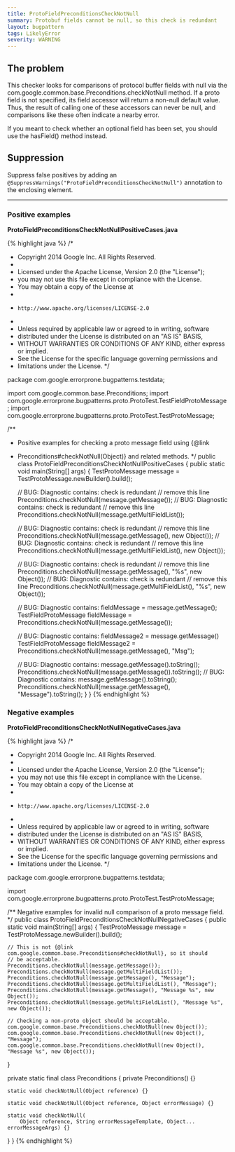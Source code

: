 ```yaml
---
title: ProtoFieldPreconditionsCheckNotNull
summary: Protobuf fields cannot be null, so this check is redundant
layout: bugpattern
tags: LikelyError
severity: WARNING
---
```


<!--
*** AUTO-GENERATED, DO NOT MODIFY ***
To make changes, edit the @BugPattern annotation or the explanation in docs/bugpattern.
-->

## The problem
This checker looks for comparisons of protocol buffer fields with null via the com.google.common.base.Preconditions.checkNotNull method. If a proto field is not specified, its field accessor will return a non-null default value. Thus, the result of calling one of these accessors can never be null, and comparisons like these often indicate a nearby error.

If you meant to check whether an optional field has been set, you should use the hasField() method instead.

## Suppression
Suppress false positives by adding an `@SuppressWarnings("ProtoFieldPreconditionsCheckNotNull")` annotation to the enclosing element.

----------

### Positive examples
__ProtoFieldPreconditionsCheckNotNullPositiveCases.java__

{% highlight java %}
/*
 * Copyright 2014 Google Inc. All Rights Reserved.
 *
 * Licensed under the Apache License, Version 2.0 (the "License");
 * you may not use this file except in compliance with the License.
 * You may obtain a copy of the License at
 *
 *     http://www.apache.org/licenses/LICENSE-2.0
 *
 * Unless required by applicable law or agreed to in writing, software
 * distributed under the License is distributed on an "AS IS" BASIS,
 * WITHOUT WARRANTIES OR CONDITIONS OF ANY KIND, either express or implied.
 * See the License for the specific language governing permissions and
 * limitations under the License.
 */

package com.google.errorprone.bugpatterns.testdata;

import com.google.common.base.Preconditions;
import com.google.errorprone.bugpatterns.proto.ProtoTest.TestFieldProtoMessage;
import com.google.errorprone.bugpatterns.proto.ProtoTest.TestProtoMessage;

/**
 * Positive examples for checking a proto message field using {@link
 * Preconditions#checkNotNull(Object)} and related methods.
 */
public class ProtoFieldPreconditionsCheckNotNullPositiveCases {
  public static void main(String[] args) {
    TestProtoMessage message = TestProtoMessage.newBuilder().build();

    // BUG: Diagnostic contains: check is redundant
    // remove this line
    Preconditions.checkNotNull(message.getMessage());
    // BUG: Diagnostic contains: check is redundant
    // remove this line
    Preconditions.checkNotNull(message.getMultiFieldList());

    // BUG: Diagnostic contains: check is redundant
    // remove this line
    Preconditions.checkNotNull(message.getMessage(), new Object());
    // BUG: Diagnostic contains: check is redundant
    // remove this line
    Preconditions.checkNotNull(message.getMultiFieldList(), new Object());

    // BUG: Diagnostic contains: check is redundant
    // remove this line
    Preconditions.checkNotNull(message.getMessage(), "%s", new Object());
    // BUG: Diagnostic contains: check is redundant
    // remove this line
    Preconditions.checkNotNull(message.getMultiFieldList(), "%s", new Object());

    // BUG: Diagnostic contains: fieldMessage = message.getMessage();
    TestFieldProtoMessage fieldMessage = Preconditions.checkNotNull(message.getMessage());

    // BUG: Diagnostic contains: fieldMessage2 = message.getMessage()
    TestFieldProtoMessage fieldMessage2 = Preconditions.checkNotNull(message.getMessage(), "Msg");

    // BUG: Diagnostic contains: message.getMessage().toString();
    Preconditions.checkNotNull(message.getMessage()).toString();
    // BUG: Diagnostic contains: message.getMessage().toString();
    Preconditions.checkNotNull(message.getMessage(), "Message").toString();
  }
}
{% endhighlight %}

### Negative examples
__ProtoFieldPreconditionsCheckNotNullNegativeCases.java__

{% highlight java %}
/*
 * Copyright 2014 Google Inc. All Rights Reserved.
 *
 * Licensed under the Apache License, Version 2.0 (the "License");
 * you may not use this file except in compliance with the License.
 * You may obtain a copy of the License at
 *
 *     http://www.apache.org/licenses/LICENSE-2.0
 *
 * Unless required by applicable law or agreed to in writing, software
 * distributed under the License is distributed on an "AS IS" BASIS,
 * WITHOUT WARRANTIES OR CONDITIONS OF ANY KIND, either express or implied.
 * See the License for the specific language governing permissions and
 * limitations under the License.
 */

package com.google.errorprone.bugpatterns.testdata;

import com.google.errorprone.bugpatterns.proto.ProtoTest.TestProtoMessage;

/** Negative examples for invalid null comparison of a proto message field. */
public class ProtoFieldPreconditionsCheckNotNullNegativeCases {
  public static void main(String[] args) {
    TestProtoMessage message = TestProtoMessage.newBuilder().build();

    // This is not {@link com.google.common.base.Preconditions#checkNotNull}, so it should
    // be acceptable.
    Preconditions.checkNotNull(message.getMessage());
    Preconditions.checkNotNull(message.getMultiFieldList());
    Preconditions.checkNotNull(message.getMessage(), "Message");
    Preconditions.checkNotNull(message.getMultiFieldList(), "Message");
    Preconditions.checkNotNull(message.getMessage(), "Message %s", new Object());
    Preconditions.checkNotNull(message.getMultiFieldList(), "Message %s", new Object());

    // Checking a non-proto object should be acceptable.
    com.google.common.base.Preconditions.checkNotNull(new Object());
    com.google.common.base.Preconditions.checkNotNull(new Object(), "Message");
    com.google.common.base.Preconditions.checkNotNull(new Object(), "Message %s", new Object());
  }

  private static final class Preconditions {
    private Preconditions() {}

    static void checkNotNull(Object reference) {}

    static void checkNotNull(Object reference, Object errorMessage) {}

    static void checkNotNull(
        Object reference, String errorMessageTemplate, Object... errorMessageArgs) {}
  }
}
{% endhighlight %}


